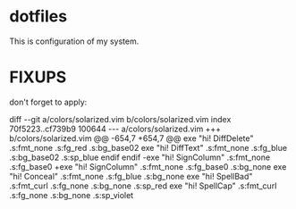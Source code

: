 dotfiles
========

This is configuration of my system.

FIXUPS
======

don't forget to apply:

 diff --git a/colors/solarized.vim b/colors/solarized.vim
 index 70f5223..cf739b9 100644
 --- a/colors/solarized.vim
 +++ b/colors/solarized.vim
 @@ -654,7 +654,7 @@ exe "hi! DiffDelete"     .s:fmt_none   .s:fg_red    .s:bg_base02
  exe "hi! DiffText"       .s:fmt_none   .s:fg_blue   .s:bg_base02 .s:sp_blue
      endif
  endif
 -exe "hi! SignColumn"     .s:fmt_none   .s:fg_base0
 +exe "hi! SignColumn"     .s:fmt_none   .s:fg_base0  .s:bg_none
  exe "hi! Conceal"        .s:fmt_none   .s:fg_blue   .s:bg_none
  exe "hi! SpellBad"       .s:fmt_curl   .s:fg_none   .s:bg_none    .s:sp_red
  exe "hi! SpellCap"       .s:fmt_curl   .s:fg_none   .s:bg_none    .s:sp_violet
